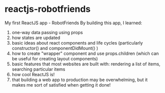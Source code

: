 # reactjs-robotfriends
My first ReactJS app - RobotFriends
By building this app, I learned:
1. one-way data passing using props
2. how states are updated
3. basic ideas about react components and life cycles (particularly constructor() and   componentDidMount() )
4. how to create "wrapper" component and use props.children (which can be useful for creating layout components)
5. basic features that most websites are built with: rendering a list of items, searching particular items
6. how cool  ReactJS is!
7. that building a web app to production may be overwhelming, but it makes me sort of satisfied when getting it done!
